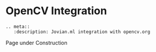 # OpenCV Integration

```eval_rst
.. meta::
   :description: Jovian.ml integration with opencv.org
```

Page under Construction
